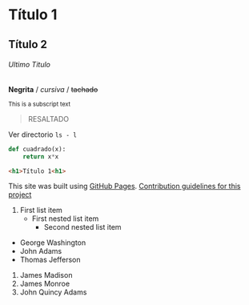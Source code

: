 # Título 1
## Título 2
###### Ultimo Titulo

**Negrita** / *cursiva* / ~~tachado~~

<sub>This is a subscript text</sub>

> RESALTADO

Ver directorio ```ls - l```

```python
def cuadrado(x):
    return x*x
```

```html
<h1>Título 1<h1>
```
This site was built using [GitHub Pages](https://pages.github.com/).
[Contribution guidelines for this project](docs/CONTRIBUTING.md)


<!-- IMAGEN ![This is an image](https://myoctocat.com/assets/images/base-octocat.svg) -->

1. First list item
   - First nested list item
     - Second nested list item
     
- George Washington
- John Adams
- Thomas Jefferson

1. James Madison
2. James Monroe
3. John Quincy Adams


